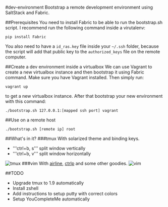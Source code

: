 #dev-environment
Bootstrap a remote development environment using SaltStack and Fabric.

##Prerequisites
You need to install Fabric to be able to run the bootstrap.sh script. I recommend run the following command inside a virutalenv:

```pip install Fabric```

You also need to have a ```id_ras.key``` file inside your ```~/.ssh``` folder, because the script will add that public key to the ```authorized_keys``` file on the remote computer.

##Create a dev environment inside a virtualbox
We can use Vagrant to create a new virtualbox instance and then bootstrap it using Fabric command. Make sure you have Vagrant installed. Then simply run:

```vagrant up```

to get a new virtualbox instance. After that bootstrap your new environment with this command:

```
./bootstrap.sh 127.0.0.1:[mapped ssh port] vagrant
```

##Use on a remote host
```
./bootstrap.sh [remote ip] root
```

##What's in it?
###tmux
With solarized theme and binding keys.
* '''ctrl+b, s''' split window vertically
* '''ctrl+b, v''' split window horizontally

![tmux](https://raw.githubusercontent.com/zheli/dev-environment/master/docs/images/tmux.png)
###vim
With [airline](https://github.com/bling/vim-airline), [ctrlp](https://github.com/kien/ctrlp.vim) and some other goodies.
![vim](https://raw.githubusercontent.com/zheli/dev-environment/master/docs/images/vim.png)

##TODO
* Upgrade tmux to 1.9 automatically
* Install zshell
* Add instructions to setup putty with correct colors
* Setup YouCompleteMe automatically
